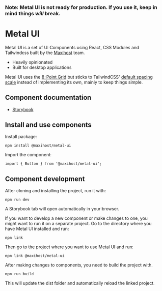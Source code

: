 ### Note: Metal UI is not ready for production. If you use it, keep in mind things *will* break.

# Metal UI

Metal UI is a set of UI Components using React, CSS Modules and Tailwindcss built by the [Maxihost](https://www.maxihost.com) team.

- Heavily opinionated
- Built for desktop applications

Metal UI uses the [8-Point Grid](https://spec.fm/specifics/8-pt-grid) but sticks to TailwindCSS' [default spacing scale](https://tailwindcss.com/docs/customizing-spacing/#default-spacing-scale) instead of implementing its own, mainly to keep things simple.

## Component documentation

- [Storybook](https://maxihost.github.io/metal-ui/)

## Install and use components

Install package:

`npm install @maxihost/metal-ui`

Import the component:

`import { Button } from '@maxihost/metal-ui';`

## Component development

After cloning and installing the project, run it with: 

`npm run dev` 

A Storybook tab will open automatically in your browser.

If you want to develop a new component or make changes to one, you might want to run it on a separate project. Go to the directory where you have Metal UI installed and run: 

`npm link`

Then go to the project where you want to use Metal UI and run:

`npm link @maxihost/metal-ui`

After making changes to components, you need to build the project with.

 `npm run build`

This will update the dist folder and automatically reload the linked project.